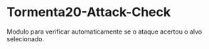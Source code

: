 # Tormenta20-Attack-Check
Modulo para verificar automaticamente se o ataque acertou o alvo selecionado.
